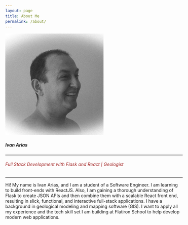 ```yaml
---
layout: page
title: About Me
permalink: /about/
---
```



<div id="redirectDiv" class="d-flex justify-content-center align-items-center mt-5">
    <div class="card" style="width: 35rem;">
        <img src="/assets/images/hcoco1.jpg" class="card-img-top img-fluid" alt="Ivan Arias photo">
        <div class="card-body">
            <h5 class="card-title text-center ">Ivan Arias</h5>
            <hr>
            <h6 class="card-text text-center" style="text-decoration: none; color: brown;"> Full Stack Development with Flask and React | Geologist</h6>
            <hr>
            <p class="card-text">Hi! My name is Ivan Arias, and I am a student of a Software Engineer. I am learning to build front-ends with ReactJS. Also, I am gaining a thorough understanding of Flask to create JSON APIs and then combine them with a scalable React front end, resulting in slick, functional, and interactive full-stack applications. I have a background in geological modeling and mapping software (GIS). I want to apply all my experience and the tech skill set I am building at Flatiron School to help develop modern web applications.</p>
        </div>
    </div>
</div>

<script>
    document.getElementById('redirectDiv').addEventListener('click', function() {
        window.location.href = 'https://arias-ivan-hcoco1.vercel.app/';
    });
</script>

